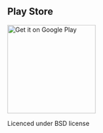 ## Play Store

<a href="https://play.google.com/store/apps/details?id=com.develogo.apps.superadesivos">
 <img alt="Get it on Google Play" width="200px" src="https://play.google.com/intl/en_us/badges/images/generic/en_badge_web_generic.png">
</a>

Licenced under BSD license
